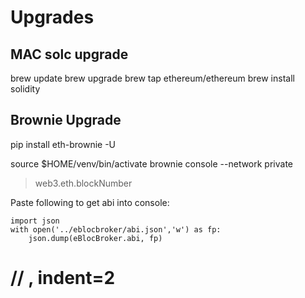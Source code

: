 # Upgrades

## MAC solc upgrade

brew update
brew upgrade
brew tap ethereum/ethereum
brew install solidity

## Brownie Upgrade

pip install eth-brownie -U


source $HOME/venv/bin/activate
brownie console --network private
> web3.eth.blockNumber

Paste following to get abi into console:

```
import json
with open('../eblocbroker/abi.json','w') as fp:
    json.dump(eBlocBroker.abi, fp)
```
# // , indent=2
